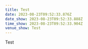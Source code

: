 ```yaml
---
title: Test
date: 2023-08-23T09:52:33.876Z
date_show: 2023-08-23T09:52:33.888Z
time_show: 2023-08-23T09:52:33.904Z
venue_show: Test
---
```

Test